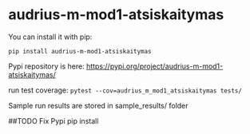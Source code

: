 # audrius-m-mod1-atsiskaitymas

You can install it with pip:
```
pip install audrius-m-mod1-atsiskaitymas
```

Pypi repository is here: https://pypi.org/project/audrius-m-mod1-atsiskaitymas/

run test coverage: `pytest --cov=audrius_m_mod1_atsiskaitymas tests/`

Sample run results are stored in sample_results/ folder

##TODO Fix Pypi pip install
